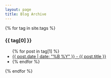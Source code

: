 ```yaml
---
layout: page
title: Blog Archive
---
```


{% for tag in site.tags %}
  <h3>{{ tag[0] }}</h3>
  <ul>
    {% for post in tag[1] %}
      <!--<li><a href="{{ post.url }}">{{ post.date | date: "%B %Y" }} - {{ post.title }}</a></li>-->
   <li> <a href="https://kundubanhimitra.github.io/banhimitrak.github.io/2021/03/08/blog-post-title-from-file-name.html">{{ post.date | date: "%B %Y" }} - {{ post.title }}</a><li>
    {% endfor %}
  </ul>
{% endfor %}
